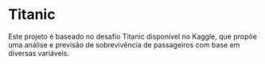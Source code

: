 # Titanic
Este projeto é baseado no desafio Titanic disponível no Kaggle, que propõe uma análise e previsão de sobrevivência de passageiros com base em diversas variáveis.
